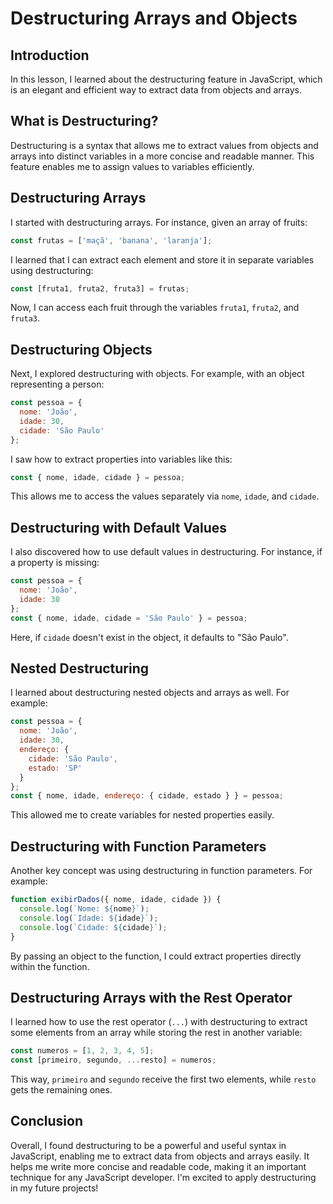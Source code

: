 # Destructuring Arrays and Objects

## Introduction
In this lesson, I learned about the destructuring feature in JavaScript, which is an elegant and efficient way to extract data from objects and arrays.

## What is Destructuring?
Destructuring is a syntax that allows me to extract values from objects and arrays into distinct variables in a more concise and readable manner. This feature enables me to assign values to variables efficiently.

## Destructuring Arrays
I started with destructuring arrays. For instance, given an array of fruits:

```javascript
const frutas = ['maçã', 'banana', 'laranja'];
```

I learned that I can extract each element and store it in separate variables using destructuring:

```javascript
const [fruta1, fruta2, fruta3] = frutas;
```

Now, I can access each fruit through the variables `fruta1`, `fruta2`, and `fruta3`.

## Destructuring Objects
Next, I explored destructuring with objects. For example, with an object representing a person:

```javascript
const pessoa = {
  nome: 'João',
  idade: 30,
  cidade: 'São Paulo'
};
```

I saw how to extract properties into variables like this:

```javascript
const { nome, idade, cidade } = pessoa;
```

This allows me to access the values separately via `nome`, `idade`, and `cidade`.

## Destructuring with Default Values
I also discovered how to use default values in destructuring. For instance, if a property is missing:

```javascript
const pessoa = {
  nome: 'João',
  idade: 30
};
const { nome, idade, cidade = 'São Paulo' } = pessoa;
```

Here, if `cidade` doesn't exist in the object, it defaults to "São Paulo".

## Nested Destructuring
I learned about destructuring nested objects and arrays as well. For example:

```javascript
const pessoa = {
  nome: 'João',
  idade: 30,
  endereço: {
    cidade: 'São Paulo',
    estado: 'SP'
  }
};
const { nome, idade, endereço: { cidade, estado } } = pessoa;
```

This allowed me to create variables for nested properties easily.

## Destructuring with Function Parameters
Another key concept was using destructuring in function parameters. For example:

```javascript
function exibirDados({ nome, idade, cidade }) {
  console.log(`Nome: ${nome}`);
  console.log(`Idade: ${idade}`);
  console.log(`Cidade: ${cidade}`);
}
```

By passing an object to the function, I could extract properties directly within the function.

## Destructuring Arrays with the Rest Operator
I learned how to use the rest operator (`...`) with destructuring to extract some elements from an array while storing the rest in another variable:

```javascript
const numeros = [1, 2, 3, 4, 5];
const [primeiro, segundo, ...resto] = numeros;
```

This way, `primeiro` and `segundo` receive the first two elements, while `resto` gets the remaining ones.

## Conclusion
Overall, I found destructuring to be a powerful and useful syntax in JavaScript, enabling me to extract data from objects and arrays easily. It helps me write more concise and readable code, making it an important technique for any JavaScript developer. I'm excited to apply destructuring in my future projects!
